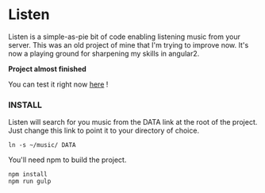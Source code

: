 # Listen
Listen is a simple-as-pie bit of code enabling listening music from your server.
This was an old project of mine that I'm trying to improve now.
It's now a playing ground for sharpening my skills in angular2.

**Project almost finished**

You can test it right now [here](http://nibou.eu/listen) !

### INSTALL
Listen will search for you music from the DATA link at the root of the project.
Just change this link to point it to your directory of choice.
```
ln -s ~/music/ DATA
```
You'll need npm to build the project.
```
npm install
npm run gulp
```
